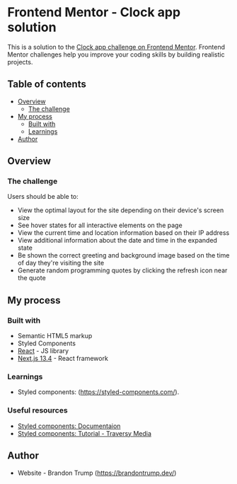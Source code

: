 # Frontend Mentor - Clock app solution

This is a solution to the [Clock app challenge on Frontend Mentor](https://www.frontendmentor.io/challenges/clock-app-LMFaxFwrM). Frontend Mentor challenges help you improve your coding skills by building realistic projects.

## Table of contents

- [Overview](#overview)
  - [The challenge](#the-challenge)
- [My process](#my-process)
  - [Built with](#built-with)
  - [Learnings](#learnings)
- [Author](#author)

## Overview

### The challenge

Users should be able to:

- View the optimal layout for the site depending on their device's screen size
- See hover states for all interactive elements on the page
- View the current time and location information based on their IP address
- View additional information about the date and time in the expanded state
- Be shown the correct greeting and background image based on the time of day they're visiting the site
- Generate random programming quotes by clicking the refresh icon near the quote

## My process

### Built with

- Semantic HTML5 markup
- Styled Components
- [React](https://reactjs.org/) - JS library
- [Next.js 13.4](https://nextjs.org/docs/getting-started) - React framework

### Learnings

- Styled components: (https://styled-components.com/).

### Useful resources

- [Styled components: Documentaion](https://styled-components.com/docs/basics#getting-started)
- [Styled components: Tutorial - Traversy Media](https://www.youtube.com/watch?v=02zO0hZmwnw&t=450s)

## Author

- Website - Brandon Trump (https://brandontrump.dev/)
